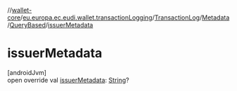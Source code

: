 //[wallet-core](../../../../../index.md)/[eu.europa.ec.eudi.wallet.transactionLogging](../../../index.md)/[TransactionLog](../../index.md)/[Metadata](../index.md)/[QueryBased](index.md)/[issuerMetadata](issuer-metadata.md)

# issuerMetadata

[androidJvm]\
open override val [issuerMetadata](issuer-metadata.md): [String](https://kotlinlang.org/api/latest/jvm/stdlib/kotlin-stdlib/kotlin/-string/index.html)?
